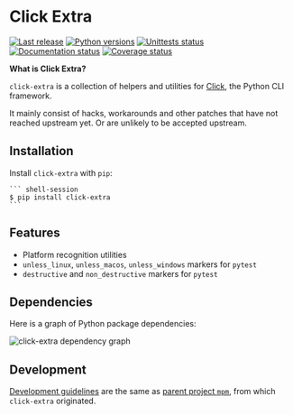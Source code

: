 # Click Extra

[![Last
release](https://img.shields.io/pypi/v/click-extra.svg)](https://pypi.python.org/pypi/click-extra)
[![Python
versions](https://img.shields.io/pypi/pyversions/click-extra.svg)](https://pypi.python.org/pypi/click-extra)
[![Unittests
status](https://github.com/kdeldycke/click-extra/actions/workflows/tests.yaml/badge.svg?branch=develop)](https://github.com/kdeldycke/click-extra/actions/workflows/tests.yaml?query=branch%3Adevelop)
[![Documentation
status](https://github.com/kdeldycke/click-extra/actions/workflows/docs.yaml/badge.svg?branch=develop)](https://github.com/kdeldycke/click-extra/actions/workflows/docs.yaml?query=branch%3Adevelop)
[![Coverage
status](https://codecov.io/gh/kdeldycke/click-extra/branch/develop/graph/badge.svg)](https://codecov.io/gh/kdeldycke/click-extra/branch/develop)

**What is Click Extra?**

`click-extra` is a collection of helpers and utilities for [Click](https://click.palletsprojects.com), the Python CLI framework.

It mainly consist of hacks, workarounds and other patches that have not reached upstream yet. Or are unlikely to be accepted upstream.

## Installation

Install `click-extra` with `pip`:

    ``` shell-session
    $ pip install click-extra
    ```

## Features

* Platform recognition utilities
* `unless_linux`, `unless_macos`, `unless_windows` markers for `pytest`
* `destructive` and `non_destructive` markers for `pytest`

## Dependencies

Here is a graph of Python package dependencies:

![click-extra dependency graph](https://github.com/kdeldycke/click-extra/dependencies.png)

## Development

[Development guidelines](https://kdeldycke.github.io/meta-package-manager/development.html) are the same as [parent project `mpm`](https://github.com/kdeldycke/meta-package-manager), from which `click-extra` originated.
